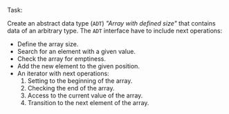Task:

Create an abstract data type (`ADT`) _"Array with defined size"_ that contains data of an arbitrary type. The `ADT` interface have to include next operations:

- Define the array size.
- Search for an element with a given value.
- Check the array for emptiness.
- Add the new element to the given position.
- An iterator with next operations:
    1. Setting to the beginning of the array.
    2. Checking the end of the array.
    3. Access to the current value of the array.
    4. Transition to the next element of the array.